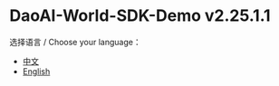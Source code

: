 # DaoAI-World-SDK-Demo v2.25.1.1

选择语言 / Choose your language：

- [中文](README.zh.md)
- [English](README.en.md)

